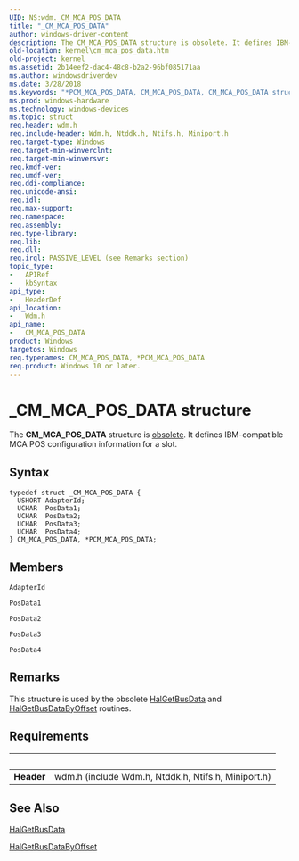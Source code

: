 ```yaml
---
UID: NS:wdm._CM_MCA_POS_DATA
title: "_CM_MCA_POS_DATA"
author: windows-driver-content
description: The CM_MCA_POS_DATA structure is obsolete. It defines IBM-compatible MCA POS configuration information for a slot.
old-location: kernel\cm_mca_pos_data.htm
old-project: kernel
ms.assetid: 2b14eef2-dac4-48c8-b2a2-96bf085171aa
ms.author: windowsdriverdev
ms.date: 3/28/2018
ms.keywords: "*PCM_MCA_POS_DATA, CM_MCA_POS_DATA, CM_MCA_POS_DATA structure [Kernel-Mode Driver Architecture], PCM_MCA_POS_DATA, PCM_MCA_POS_DATA structure pointer [Kernel-Mode Driver Architecture], _CM_MCA_POS_DATA, kernel.cm_mca_pos_data, kstruct_a_a0edcef2-abf9-4660-8f40-76a2f8ff1193.xml, wdm/CM_MCA_POS_DATA, wdm/PCM_MCA_POS_DATA"
ms.prod: windows-hardware
ms.technology: windows-devices
ms.topic: struct
req.header: wdm.h
req.include-header: Wdm.h, Ntddk.h, Ntifs.h, Miniport.h
req.target-type: Windows
req.target-min-winverclnt: 
req.target-min-winversvr: 
req.kmdf-ver: 
req.umdf-ver: 
req.ddi-compliance: 
req.unicode-ansi: 
req.idl: 
req.max-support: 
req.namespace: 
req.assembly: 
req.type-library: 
req.lib: 
req.dll: 
req.irql: PASSIVE_LEVEL (see Remarks section)
topic_type:
-	APIRef
-	kbSyntax
api_type:
-	HeaderDef
api_location:
-	Wdm.h
api_name:
-	CM_MCA_POS_DATA
product: Windows
targetos: Windows
req.typenames: CM_MCA_POS_DATA, *PCM_MCA_POS_DATA
req.product: Windows 10 or later.
---
```


# _CM_MCA_POS_DATA structure
The <b>CM_MCA_POS_DATA</b> structure is <u>obsolete</u>. It defines IBM-compatible MCA POS configuration information for a slot.

## Syntax
```
typedef struct _CM_MCA_POS_DATA {
  USHORT AdapterId;
  UCHAR  PosData1;
  UCHAR  PosData2;
  UCHAR  PosData3;
  UCHAR  PosData4;
} CM_MCA_POS_DATA, *PCM_MCA_POS_DATA;
```

## Members


`AdapterId`



`PosData1`



`PosData2`



`PosData3`



`PosData4`



## Remarks
This structure is used by the obsolete <a href="https://msdn.microsoft.com/library/windows/hardware/ff546599">HalGetBusData</a> and <a href="https://msdn.microsoft.com/library/windows/hardware/ff546606">HalGetBusDataByOffset</a> routines.

## Requirements
| &nbsp; | &nbsp; |
| ---- |:---- |
| **Header** | wdm.h (include Wdm.h, Ntddk.h, Ntifs.h, Miniport.h) |

## See Also

<a href="https://msdn.microsoft.com/library/windows/hardware/ff546599">HalGetBusData</a>



<a href="https://msdn.microsoft.com/library/windows/hardware/ff546606">HalGetBusDataByOffset</a>